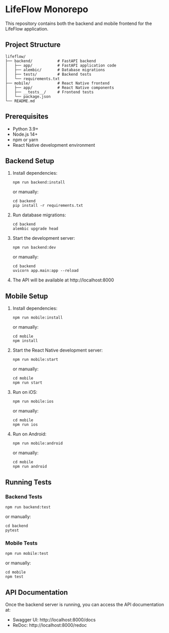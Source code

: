 # LifeFlow Monorepo

This repository contains both the backend and mobile frontend for the LifeFlow application.

## Project Structure

```
lifeflow/
├── backend/           # FastAPI backend
│   ├── app/           # FastAPI application code
│   ├── alembic/       # Database migrations
│   ├── tests/         # Backend tests
│   └── requirements.txt
├── mobile/            # React Native frontend
│   ├── app/           # React Native components
│   ├── __tests__/     # Frontend tests
│   └── package.json
└── README.md
```

## Prerequisites

- Python 3.9+
- Node.js 14+
- npm or yarn
- React Native development environment

## Backend Setup

1. Install dependencies:

   ```
   npm run backend:install
   ```

   or manually:

   ```
   cd backend
   pip install -r requirements.txt
   ```

2. Run database migrations:

   ```
   cd backend
   alembic upgrade head
   ```

3. Start the development server:

   ```
   npm run backend:dev
   ```

   or manually:

   ```
   cd backend
   uvicorn app.main:app --reload
   ```

4. The API will be available at http://localhost:8000

## Mobile Setup

1. Install dependencies:

   ```
   npm run mobile:install
   ```

   or manually:

   ```
   cd mobile
   npm install
   ```

2. Start the React Native development server:

   ```
   npm run mobile:start
   ```

   or manually:

   ```
   cd mobile
   npm run start
   ```

3. Run on iOS:

   ```
   npm run mobile:ios
   ```

   or manually:

   ```
   cd mobile
   npm run ios
   ```

4. Run on Android:
   ```
   npm run mobile:android
   ```
   or manually:
   ```
   cd mobile
   npm run android
   ```

## Running Tests

### Backend Tests

```
npm run backend:test
```

or manually:

```
cd backend
pytest
```

### Mobile Tests

```
npm run mobile:test
```

or manually:

```
cd mobile
npm test
```

## API Documentation

Once the backend server is running, you can access the API documentation at:

- Swagger UI: http://localhost:8000/docs
- ReDoc: http://localhost:8000/redoc
